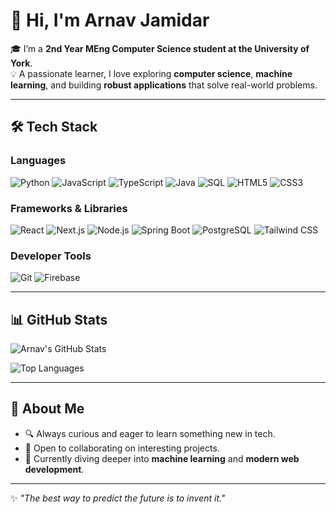 # 👋 Hi, I'm Arnav Jamidar  

🎓 I’m a **2nd Year MEng Computer Science student at the University of York**.  
💡 A passionate learner, I love exploring **computer science**, **machine learning**, and building **robust applications** that solve real-world problems.  

---

## 🛠️ Tech Stack  

### Languages  
![Python](https://img.shields.io/badge/Python-3776AB?style=for-the-badge&logo=python&logoColor=white) 
![JavaScript](https://img.shields.io/badge/JavaScript-F7DF1E?style=for-the-badge&logo=javascript&logoColor=black) 
![TypeScript](https://img.shields.io/badge/TypeScript-3178C6?style=for-the-badge&logo=typescript&logoColor=white) 
![Java](https://img.shields.io/badge/Java-007396?style=for-the-badge&logo=java&logoColor=white) 
![SQL](https://img.shields.io/badge/SQL-336791?style=for-the-badge&logo=postgresql&logoColor=white) 
![HTML5](https://img.shields.io/badge/HTML5-E34F26?style=for-the-badge&logo=html5&logoColor=white) 
![CSS3](https://img.shields.io/badge/CSS3-1572B6?style=for-the-badge&logo=css3&logoColor=white)  

### Frameworks & Libraries  
![React](https://img.shields.io/badge/React-20232A?style=for-the-badge&logo=react&logoColor=61DAFB) 
![Next.js](https://img.shields.io/badge/Next.js-000000?style=for-the-badge&logo=nextdotjs&logoColor=white) 
![Node.js](https://img.shields.io/badge/Node.js-43853D?style=for-the-badge&logo=node.js&logoColor=white) 
![Spring Boot](https://img.shields.io/badge/Spring%20Boot-6DB33F?style=for-the-badge&logo=springboot&logoColor=white) 
![PostgreSQL](https://img.shields.io/badge/PostgreSQL-316192?style=for-the-badge&logo=postgresql&logoColor=white) 
![Tailwind CSS](https://img.shields.io/badge/Tailwind_CSS-38B2AC?style=for-the-badge&logo=tailwind-css&logoColor=white)  

### Developer Tools  
![Git](https://img.shields.io/badge/Git-F05032?style=for-the-badge&logo=git&logoColor=white) 
![Firebase](https://img.shields.io/badge/Firebase-FFCA28?style=for-the-badge&logo=firebase&logoColor=black)  


---

## 📊 GitHub Stats  

![Arnav's GitHub Stats](https://github-readme-stats.vercel.app/api?username=ajamidar&show_icons=true&theme=radical)  

![Top Languages](https://github-readme-stats.vercel.app/api/top-langs/?username=ajamidar&layout=compact&theme=radical)  

---

## 🌱 About Me  
- 🔍 Always curious and eager to learn something new in tech.  
- 🤝 Open to collaborating on interesting projects.  
- 🚀 Currently diving deeper into **machine learning** and **modern web development**.  

---

✨ _"The best way to predict the future is to invent it."_  
